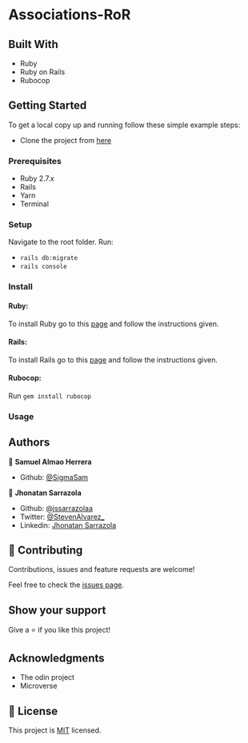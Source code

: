 # Associations-RoR

## Built With

- Ruby
- Ruby on Rails
- Rubocop

## Getting Started

To get a local copy up and running follow these simple example steps:

- Clone the project from [here](https://github.com/SigmaSam/Associations-RoR)


### Prerequisites

- Ruby 2.7.x
- Rails
- Yarn
- Terminal

### Setup

Navigate to the root folder.
Run:
- `rails db:migrate`
- `rails console`

### Install

#### Ruby:

To install Ruby go to this [page](https://www.ruby-lang.org/en/) and follow the instructions given.

#### Rails:

To install Rails go to this [page](https://rubyonrails.org/) and follow the instructions given.

#### Rubocop:
Run `gem install rubocop`

### Usage
## Authors

👤 **Samuel Almao Herrera**

- Github: [@SigmaSam](https://github.com/SigmaSam)

👤 **Jhonatan Sarrazola**

- Github: [@jssarrazolaa](https://github.com/jssarrazolaa)
- Twitter: [@StevenAlvarez_](https://twitter.com/StevenAlvarez_)
- Linkedin: [Jhonatan Sarrazola](https://www.linkedin.com/in/jhonatan-sarrazola-6a46a01a5/)

## 🤝 Contributing

Contributions, issues and feature requests are welcome!

Feel free to check the [issues page](https://github.com/SigmaSam/Associations-RoR/issues).

## Show your support

Give a ⭐️ if you like this project!

## Acknowledgments

- The odin project
- Microverse

## 📝 License

This project is [MIT](https://opensource.org/licenses/MIT) licensed.